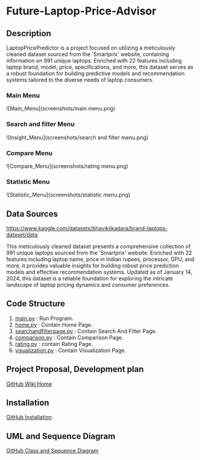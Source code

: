 # Future-Laptop-Price-Advisor

## Description

LaptopPricePredictor is a project focused on utilizing a meticulously cleaned dataset sourced from the
'Smartprix' website, containing information on 991 unique laptops.
Enriched with 22 features including laptop brand, model, price, specifications, and more,
this dataset serves as a robust foundation for building predictive models and recommendation systems tailored to the
diverse needs of laptop consumers.

### Main Menu

![Main_Menu](screenshots/main menu.png)

### Search and filter Menu

![Insight_Menu](screenshots/search and filter menu.png)

### Compare Menu

![Compare_Menu](screenshots/rating menu.png)

### Statistic Menu

![Statistic_Menu](screenshots/statistic menu.png)

## Data Sources

https://www.kaggle.com/datasets/bhavikjikadara/brand-laptops-dataset/data

This meticulously cleaned dataset presents a comprehensive collection of 991 unique laptops sourced from the
'Smartprix' website. Enriched with 22 features including laptop name, price in Indian rupees, processor, GPU, and more,
it provides valuable insights for building robust price prediction models and effective recommendation systems.
Updated as of January 14, 2024, this dataset is a reliable foundation for exploring the intricate landscape of
laptop pricing dynamics and consumer preferences.

## Code Structure

1. [main.py](main.py) : Run Program.
2. [home.py](home.py) : Contain Home Page.
3. [searchandfilterpage.py](searchandfilterpage.py) : Contain Search And Filter Page.
4. [comparison.py](comparison.py) : Contain Comparison Page.
5. [rating.py](rating.py) : contain Rating Page.
6. [visualization.py](visualization.py) : Contain Visualization Page.

## Project Proposal, Development plan

[GitHub Wiki Home](https://github.com/TSpoomM/Future-Laptop-Price-Advisor.wiki.git)

## Installation

[GitHub Installation](https://github.com/TSpoomM/Future-Laptop-Price-Advisor.wiki.git)

## UML and Sequence Diagram

[GitHub Class and Sequence Diagram](https://github.com/TSpoomM/Future-Laptop-Price-Advisor.wiki.git)
